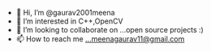 - 👋 Hi, I’m @gaurav2001meena
- 👀 I’m interested in C++,OpenCV
- 💞️ I’m looking to collaborate on ...open source projects :)
- 📫 How to reach me ...meenagaurav11@gmail.com

